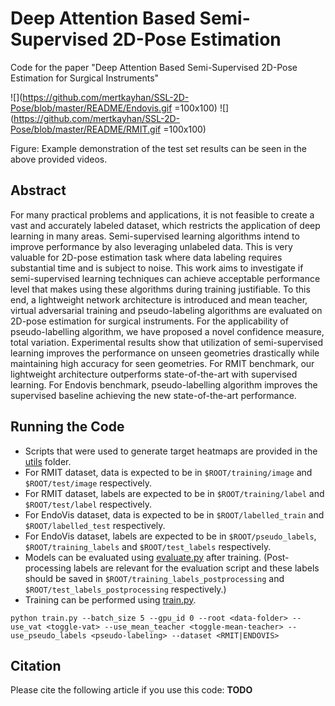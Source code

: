 # Deep Attention Based Semi-Supervised 2D-Pose Estimation
Code for the paper "Deep Attention Based Semi-Supervised 2D-Pose Estimation for Surgical Instruments"

![](https://github.com/mertkayhan/SSL-2D-Pose/blob/master/README/Endovis.gif =100x100)
![](https://github.com/mertkayhan/SSL-2D-Pose/blob/master/README/RMIT.gif =100x100)

Figure: Example demonstration of the test set results can be seen in the above provided videos.

## Abstract

For many practical problems and applications, it is not feasible to create a vast and accurately labeled dataset, which restricts the application of deep learning in many areas. Semi-supervised learning algorithms intend to improve performance by also leveraging unlabeled data. This is very valuable for 2D-pose estimation task where data labeling requires substantial time and is subject to noise. This work aims to investigate if semi-supervised learning techniques can achieve acceptable performance level that makes using these algorithms during training justifiable. To this end, a lightweight network architecture is introduced and mean teacher, virtual adversarial training and pseudo-labeling algorithms are evaluated on 2D-pose estimation for surgical instruments. For the applicability of pseudo-labelling algorithm, we have proposed a novel confidence measure, total variation. Experimental results show that utilization of semi-supervised learning improves the performance on unseen geometries drastically while maintaining high accuracy for seen geometries. For RMIT benchmark, our lightweight architecture outperforms state-of-the-art with supervised learning. For Endovis benchmark, pseudo-labelling algorithm improves the supervised baseline achieving the new state-of-the-art performance.

## Running the Code

* Scripts that were used to generate target heatmaps are provided in the [utils](https://github.com/mertkayhan/SSL-2D-Pose/tree/master/utils) folder.
* For RMIT dataset, data is expected to be in `$ROOT/training/image` and `$ROOT/test/image` respectively.
* For RMIT dataset, labels are expected to be in `$ROOT/training/label` and `$ROOT/test/label` respectively.
* For EndoVis dataset, data is expected to be in `$ROOT/labelled_train` and `$ROOT/labelled_test` respectively.
* For EndoVis dataset, labels are expected to be in `$ROOT/pseudo_labels`, `$ROOT/training_labels` and `$ROOT/test_labels` respectively.
* Models can be evaluated using [evaluate.py](https://github.com/mertkayhan/SSL-2D-Pose/blob/master/evaluate.py) after training. (Post-processing labels are relevant for the evaluation script and these labels should be saved in `$ROOT/training_labels_postprocessing` and `$ROOT/test_labels_postprocessing` respectively.)
* Training can be performed using [train.py](https://github.com/mertkayhan/SSL-2D-Pose/blob/master/train.py).

`python train.py --batch_size 5 --gpu_id 0 --root <data-folder> --use_vat <toggle-vat> --use_mean_teacher <toggle-mean-teacher> --use_pseudo_labels <pseudo-labeling> --dataset <RMIT|ENDOVIS>`

## Citation

Please cite the following article if you use this code: 
<b>TODO


